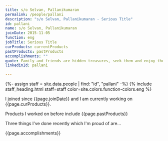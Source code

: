 ```yaml
---
title: s/o Selvan, Pallanikumaran
permalink: /people/pallani
description: "s/o Selvan, Pallanikumaran - Serious Title"
id: pallani
name: s/o Selvan, Pallanikumaran
joinDate: 2015-11-05
function: eng
jobTitle: Serious Title
curProducts: currentProducts
pastProducts: pastProducts
accomplishments: ""
quote: Family and friends are hidden treasures, seek them and enjoy their riches.
linkedinId: pallani

---
```


{%- assign staff = site.data.people | find: "id", "pallani" -%}
{% include staff_heading.html staff=staff color=site.colors.function-colors.eng %}

<p>I joined since {{page.joinDate}} and I am currently working on {{page.curProducts}}.</p>

<p>Products I worked on before include {{page.pastProducts}}</p>

<p>Three things I've done recently which I'm proud of are...</p>
{{page.accomplishments}}
